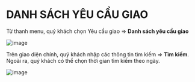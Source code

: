 # DANH SÁCH YÊU CẦU GIAO

Từ thanh menu, quý khách chọn Yêu cầu giao => **Danh sách yêu cầu giao**

![image](https://user-images.githubusercontent.com/109578103/202357075-353ae59b-9062-41ae-976a-68c87629abcf.png)

Trên giao diện chính, quý khách nhập các thông tin tìm kiếm => **Tìm kiếm**. Ngoài ra, quý khách có thể chọn thời gian tìm kiếm theo ngày.
 
![image](https://user-images.githubusercontent.com/109578103/202357701-7a0b404d-79d0-4d64-a77d-6fb5a6a31abc.png)
